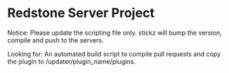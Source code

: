 # Redstone Server Project

Notice: Please update the scripting file only. stickz will bump the version, compile and push to the servers.

Looking for: An automated build script to compile pull requests and copy the plugin to /updater/plugin_name/plugins.
